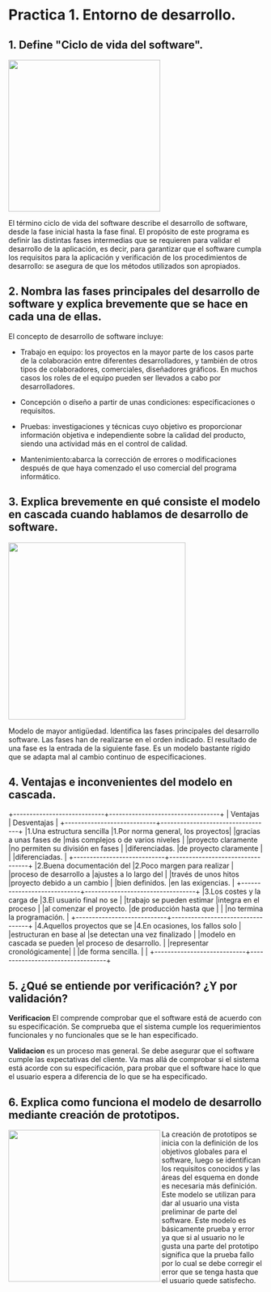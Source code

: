 # Practica 1. Entorno de desarrollo.

## 1. Define "Ciclo de vida del software".
<img src="https://www.ecured.cu/images/5/5e/Cicloevida1.jpg" align="" style="height: 300px"/>

El término ciclo de vida del software describe el desarrollo de software, desde la fase inicial hasta la fase final. El propósito de este programa es definir las distintas fases intermedias que se requieren para validar el desarrollo de la aplicación, es decir, para garantizar que el software cumpla los requisitos para la aplicación y verificación de los procedimientos de desarrollo: se asegura de que los métodos utilizados son apropiados. 

## 2. Nombra las fases principales del desarrollo de software y explica brevemente que se hace en cada una de ellas.
El concepto de desarrollo de software incluye:

* Trabajo en equipo:  los proyectos en la mayor parte de los casos parte de
la colaboración entre diferentes desarrolladores, y también de otros tipos
de colaboradores, comerciales,  diseñadores gráficos. En muchos casos los roles de el equipo
pueden ser llevados a cabo por desarrolladores.

*  Concepción o diseño a partir de unas condiciones: especificaciones o requisitos.

*  Pruebas: investigaciones y técnicas cuyo objetivo es proporcionar información objetiva e
independiente sobre la calidad del producto, siendo una actividad más en el control de calidad.

*  Mantenimiento:abarca la corrección de errores o modificaciones después de que haya
comenzado el uso comercial del programa informático.

## 3. Explica brevemente en qué consiste el modelo en cascada cuando hablamos de desarrollo de software.
<img src="https://upload.wikimedia.org/wikipedia/commons/thumb/2/2e/El_modelo_de_desarrollo_en_cascada.svg/350px-El_modelo_de_desarrollo_en_cascada.svg.png" align="" style="height: 350px"/>

Modelo de mayor antigüedad. Identifica las fases principales del desarrollo software.
Las fases han de realizarse en el orden indicado.
El resultado de una fase es la entrada de la siguiente fase.
Es un modelo bastante rígido que se adapta mal al cambio continuo de especificaciones.

## 4. Ventajas e inconvenientes del modelo en cascada.

+----------------------------+----------------------------------+
|            Ventajas        |             Desventajas          |
+----------------------------+----------------------------------+
|1.Una estructura sencilla   |1.Por norma general, los proyectos| 
|gracias a unas fases de     |más complejos o de varios niveles | 
|proyecto claramente         |no permiten su división en fases  |
|diferenciadas.              |de proyecto claramente            |
|                            |diferenciadas.                    |
+----------------------------+----------------------------------+
|2.Buena documentación del   |2.Poco margen para realizar       |
|proceso de desarrollo a     |ajustes a lo largo del            |
|través de unos hitos        |proyecto debido a un cambio       |
|bien definidos.             |en las exigencias.                |
+----------------------------+----------------------------------+
|3.Los costes y la carga de  |3.El usuario final no se          |
|trabajo se pueden estimar   |integra en el proceso             |
|al comenzar el proyecto.    |de producción hasta que           |
|                            |no termina la programación.       |
+----------------------------+----------------------------------+
|4.Aquellos proyectos que se |4.En ocasiones, los fallos solo   |
|estructuran en base al      |se detectan una vez finalizado    |
|modelo en cascada se pueden |el proceso de desarrollo.         |
|representar cronológicamente|                                  |
|de forma sencilla.          |                                  |
+----------------------------+----------------------------------+

## 5. ¿Qué se entiende por verificación? ¿Y por validación?

**Verificacion** El  comprende comprobar que el software está de
acuerdo con su especificación. Se comprueba que el sistema cumple los
requerimientos funcionales y no funcionales que se le han especificado.

**Validacion** es un proceso mas general. Se debe asegurar que el software
cumple las expectativas del cliente. Va mas allá de comprobar si el
sistema está acorde con su especificación, para probar que el software
hace lo que el usuario espera a diferencia de lo que se ha especificado.

## 6. Explica como funciona el modelo de desarrollo mediante creación de prototipos.

<img src="https://sites.google.com/site/is11801/_/rsrc/1239160607222/contenido/modelos-de-proceso-evolutivo/prototipos.jpg" align="left" style="height: 300px"/>

La creación de prototipos se inicia con la definición de los objetivos globales para el software, luego se identifican los requisitos conocidos y las áreas del esquema en donde es necesaria más definición. Este modelo se utilizan para dar al usuario una vista preliminar de parte del software. Este modelo es básicamente prueba y error ya que si al usuario no le gusta una parte del prototipo significa que la prueba fallo por lo cual se debe corregir el error que se tenga hasta que el usuario quede satisfecho.
